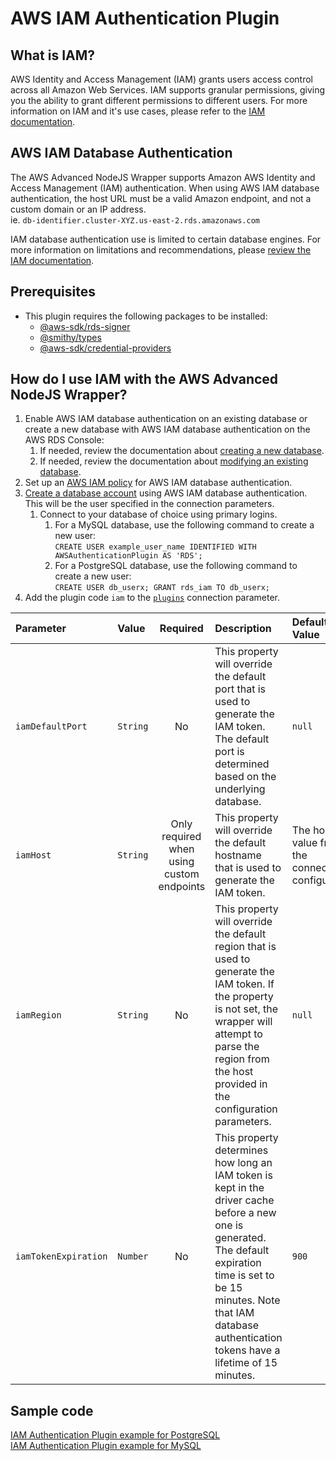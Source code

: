 # AWS IAM Authentication Plugin

## What is IAM?

AWS Identity and Access Management (IAM) grants users access control across all Amazon Web Services. IAM supports granular permissions, giving you the ability to grant different permissions to different users. For more information on IAM and it's use cases, please refer to the [IAM documentation](https://docs.aws.amazon.com/IAM/latest/UserGuide/introduction.html).

## AWS IAM Database Authentication

The AWS Advanced NodeJS Wrapper supports Amazon AWS Identity and Access Management (IAM) authentication. When using AWS IAM database authentication, the host URL must be a valid Amazon endpoint, and not a custom domain or an IP address.
<br>ie. `db-identifier.cluster-XYZ.us-east-2.rds.amazonaws.com`

IAM database authentication use is limited to certain database engines. For more information on limitations and recommendations, please [review the IAM documentation](https://docs.aws.amazon.com/AmazonRDS/latest/UserGuide/UsingWithRDS.IAMDBAuth.html).

## Prerequisites

- This plugin requires the following packages to be installed:
  - [@aws-sdk/rds-signer](https://docs.aws.amazon.com/AWSJavaScriptSDK/v3/latest/Package/-aws-sdk-rds-signer/)
  - [@smithy/types](https://docs.aws.amazon.com/AWSJavaScriptSDK/v3/latest/Package/-smithy-types/)
  - [@aws-sdk/credential-providers](https://docs.aws.amazon.com/AWSJavaScriptSDK/v3/latest/Package/-aws-sdk-credential-providers/)

## How do I use IAM with the AWS Advanced NodeJS Wrapper?

1. Enable AWS IAM database authentication on an existing database or create a new database with AWS IAM database authentication on the AWS RDS Console:
   1. If needed, review the documentation about [creating a new database](https://docs.aws.amazon.com/AmazonRDS/latest/UserGuide/USER_CreateDBInstance.html).
   2. If needed, review the documentation about [modifying an existing database](https://docs.aws.amazon.com/AmazonRDS/latest/UserGuide/Overview.DBInstance.Modifying.html).
2. Set up an [AWS IAM policy](https://docs.aws.amazon.com/AmazonRDS/latest/UserGuide/UsingWithRDS.IAMDBAuth.IAMPolicy.html) for AWS IAM database authentication.
3. [Create a database account](https://docs.aws.amazon.com/AmazonRDS/latest/UserGuide/UsingWithRDS.IAMDBAuth.DBAccounts.html) using AWS IAM database authentication. This will be the user specified in the connection parameters.
   1. Connect to your database of choice using primary logins.
      1. For a MySQL database, use the following command to create a new user:<br>
         `CREATE USER example_user_name IDENTIFIED WITH AWSAuthenticationPlugin AS 'RDS';`
      2. For a PostgreSQL database, use the following command to create a new user:<br>
         `CREATE USER db_userx; GRANT rds_iam TO db_userx;`
4. Add the plugin code `iam` to the [`plugins`](../UsingTheNodejsWrapper.md#connection-plugin-manager-parameters) connection parameter.

| Parameter            | Value    |                 Required                  | Description                                                                                                                                                                                                                                | Default Value                                    | Example Value                                       |
|:---------------------|:---------|:-----------------------------------------:|:-------------------------------------------------------------------------------------------------------------------------------------------------------------------------------------------------------------------------------------------|:-------------------------------------------------|:----------------------------------------------------|
| `iamDefaultPort`     | `String` |                    No                     | This property will override the default port that is used to generate the IAM token. The default port is determined based on the underlying database.                                                                                      | `null`                                           | `1234`                                              |
| `iamHost`            | `String` | Only required when using custom endpoints | This property will override the default hostname that is used to generate the IAM token.                                                                                                                                                   | The host value from the connection configuration | `database.cluster-hash.us-east-1.rds.amazonaws.com` |
| `iamRegion`          | `String` |                    No                     | This property will override the default region that is used to generate the IAM token. If the property is not set, the wrapper will attempt to parse the region from the host provided in the configuration parameters.                    | `null`                                           | `us-east-2`                                         |
| `iamTokenExpiration` | `Number` |                    No                     | This property determines how long an IAM token is kept in the driver cache before a new one is generated. The default expiration time is set to be 15 minutes. Note that IAM database authentication tokens have a lifetime of 15 minutes. | `900`                                            | `600`                                               |

## Sample code

[IAM Authentication Plugin example for PostgreSQL](../../../examples/aws_driver_example/aws_iam_authentication_postgresql_example.ts)<br>
[IAM Authentication Plugin example for MySQL](../../../examples/aws_driver_example/aws_iam_authentication_mysql_example.ts)
